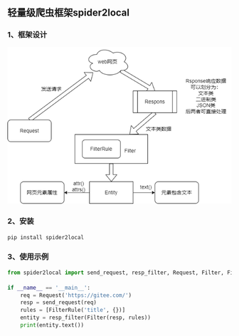 ## 轻量级爬虫框架spider2local
### 1、框架设计
![spider2local.png](spider2local.png)
### 2、安装
```commandline
pip install spider2local
```
### 3、使用示例
```python
from spider2local import send_request, resp_filter, Request, Filter, FilterRule

if __name__ == '__main__':
    req = Request('https://gitee.com/')
    resp = send_request(req)
    rules = [FilterRule('title', {})]
    entity = resp_filter(Filter(resp, rules))
    print(entity.text())
```
